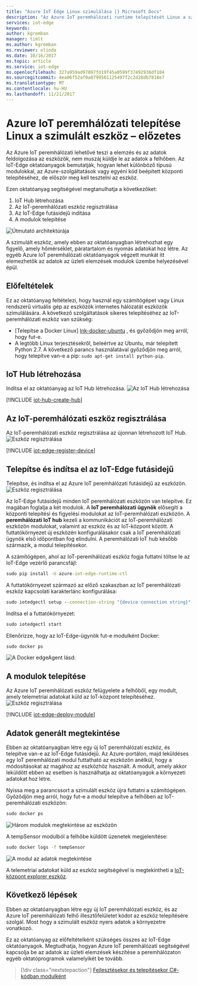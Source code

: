 ```yaml
---
title: "Azure IoT Edge Linux szimulálása |} Microsoft Docs"
description: "Az Azure IoT peremhálózati runtime telepítését Linux a szimulált eszköz, és az első modul telepítése"
services: iot-edge
keywords: 
author: kgremban
manager: timlt
ms.author: kgremban
ms.reviewer: elioda
ms.date: 10/16/2017
ms.topic: article
ms.service: iot-edge
ms.openlocfilehash: 327a959ad97897fd19f45a0599f37492938df104
ms.sourcegitcommit: 4ea06f52af0a8799561125497f2c2d28db7818e7
ms.translationtype: MT
ms.contentlocale: hu-HU
ms.lasthandoff: 11/21/2017
---
```

# <a name="deploy-azure-iot-edge-on-a-simulated-device-in-linux---preview"></a>Azure IoT peremhálózati telepítése Linux a szimulált eszköz – előzetes

Az Azure IoT peremhálózati lehetővé teszi a elemzés és az adatok feldolgozása az eszközök, nem muszáj küldje le az adatok a felhőben. Az IoT-Edge oktatóanyagok bemutatják, hogyan lehet különböző típusú modulokkal, az Azure-szolgáltatások vagy egyéni kód beépített központi telepítéséhez, de először meg kell tesztelni az eszköz. 

Ezen oktatóanyag segítségével megtanulhatja a következőket:

1. IoT Hub létrehozása
2. Az IoT-peremhálózati eszköz regisztrálása
3. Az IoT-Edge futásidejű indítása
4. A modulok telepítése

![Útmutató architektúrája][2]

A szimulált eszköz, amely ebben az oktatóanyagban létrehozhat egy figyelő, amely hőmérséklet, páratartalom és nyomás adatokat hoz létre. Az egyéb Azure IoT peremhálózati oktatóanyagok végzett munkát itt elemezhetők az adatok az üzleti elemzések modulok üzembe helyezésével épül. 

## <a name="prerequisites"></a>Előfeltételek

Ez az oktatóanyag feltételezi, hogy használ egy számítógépet vagy Linux rendszerű virtuális gép az eszközök internetes hálózatát eszközök szimulálására. A következő szolgáltatások sikeres telepítéséhez az IoT-peremhálózati eszköz van szükség:

- [Telepítse a Docker Linux] [ lnk-docker-ubuntu] , és győződjön meg arról, hogy fut-e. 
- A legtöbb Linux terjesztésekről, beleértve az Ubuntu, már telepített Python 2.7. A következő parancs használatával győződjön meg arról, hogy telepítve van-e a pip: `sudo apt-get install python-pip`.

## <a name="create-an-iot-hub"></a>IoT Hub létrehozása

Indítsa el az oktatóanyag az IoT Hub létrehozása.
![Az IoT Hub létrehozása][3]

[!INCLUDE [iot-hub-create-hub](../../includes/iot-hub-create-hub.md)]

## <a name="register-an-iot-edge-device"></a>Az IoT-peremhálózati eszköz regisztrálása

Az IoT-peremhálózati eszköz regisztrálása az újonnan létrehozott IoT Hub.
![Eszköz regisztrálása][4]

[!INCLUDE [iot-edge-register-device](../../includes/iot-edge-register-device.md)]

## <a name="install-and-start-the-iot-edge-runtime"></a>Telepítse és indítsa el az IoT-Edge futásidejű

Telepítse, és indítsa el az Azure IoT peremhálózati futásidejű az eszközön. 
![Eszköz regisztrálása][5]

Az IoT-Edge futásidejű minden IoT peremhálózati eszközön van telepítve. Ez magában foglalja a két modulok. A **IoT peremhálózati ügynök** elősegíti a központi telepítési és figyelési modulokat az IoT-peremhálózati eszközön. A **peremhálózati IoT hub** kezeli a kommunikációt az IoT-peremhálózati eszközön modulokat, valamint az eszköz és az IoT-központ között. A futtatókörnyezet új eszközén konfigurálásakor csak a IoT peremhálózati ügynök első időpontban fog elindulni. A peremhálózati IoT hub később származik, a modul telepítésekor. 

A számítógépen, ahol az IoT-peremhálózati eszköz fogja futtatni töltse le az IoT-Edge vezérlő parancsfájl:
```cmd
sudo pip install -U azure-iot-edge-runtime-ctl
```

A futtatókörnyezet származó az előző szakaszban az IoT peremhálózati eszköz kapcsolati karakterlánc konfigurálása:
```cmd
sudo iotedgectl setup --connection-string "{device connection string}" --auto-cert-gen-force-no-passwords
```

Indítsa el a futtatókörnyezet:
```cmd
sudo iotedgectl start
```

Ellenőrizze, hogy az IoT-Edge-ügynök fut-e modulként Docker:
```cmd
sudo docker ps
```

![A Docker edgeAgent lásd:](./media/tutorial-simulate-device-linux/docker-ps.png)

## <a name="deploy-a-module"></a>A modulok telepítése

Az Azure IoT peremhálózati eszköz felügyelete a felhőből, egy modult, amely telemetriai adatokat küld az IoT-központ telepítéséhez.
![Eszköz regisztrálása][6]

[!INCLUDE [iot-edge-deploy-module](../../includes/iot-edge-deploy-module.md)]

## <a name="view-generated-data"></a>Adatok generált megtekintése

Ebben az oktatóanyagban létre egy új IoT peremhálózati eszköz, és telepítve van-e az IoT-Edge futásidejű. Az Azure-portálon, majd leküldéses egy IoT peremhálózati modul futtatható az eszközön anélkül, hogy a módosításokat az magához az eszközhöz használt. A modult, amely akkor leküldött ebben az esetben is használhatja az oktatóanyagok a környezeti adatokat hoz létre. 

Nyissa meg a parancssort a szimulált eszköz újra futtatni a számítógépen. Győződjön meg arról, hogy fut-e a modul telepítve a felhőben az IoT-peremhálózati eszközön:

```cmd
sudo docker ps
```

![Három modulok megtekintése az eszközön](./media/tutorial-simulate-device-linux/docker-ps2.png)

A tempSensor modulból a felhőbe küldött üzenetek megjelenítése:

```cmd
sudo docker logs -f tempSensor
```

![A modul az adatok megtekintése](./media/tutorial-simulate-device-linux/docker-logs.png)

A telemetriai adatokat küld az eszköz segítségével is megtekintheti a [IoT-központ explorer eszköz][lnk-iothub-explorer]. 

## <a name="next-steps"></a>Következő lépések

Ebben az oktatóanyagban létre egy új IoT peremhálózati eszköz, és az Azure IoT peremhálózati felhő illesztőfelületet kódot az eszköz telepítésére szolgál. Most hogy a szimulált eszköz nyers adatok a környezetre vonatkozó. 

Ez az oktatóanyag az előfeltételként szükséges összes az IoT-Edge oktatóanyagok. Megtudhatja, hogyan Azure IoT peremhálózati segítségével kapcsolja be az adatok az üzleti elemzések készítése a peremhálózaton egyéb oktatóprogramok valamelyikét be tovább.

> [!div class="nextstepaction"]
> [Fejlesztésekor és telepítésekor C#-kódban modulként](tutorial-csharp-module.md)


<!-- Images -->
[1]: ./media/tutorial-install-iot-edge/view-module.png
[2]: ./media/tutorial-install-iot-edge/install-edge-full.png
[3]: ./media/tutorial-install-iot-edge/create-iot-hub.png
[4]: ./media/tutorial-install-iot-edge/register-device.png
[5]: ./media/tutorial-install-iot-edge/start-runtime.png
[6]: ./media/tutorial-install-iot-edge/deploy-module.png

<!-- Links -->
[lnk-docker-ubuntu]: https://docs.docker.com/engine/installation/linux/docker-ce/ubuntu/ 
[lnk-iothub-explorer]: https://github.com/azure/iothub-explorer
